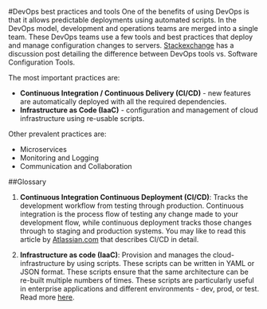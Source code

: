 #DevOps best practices and tools
One of the benefits of using DevOps is that it allows predictable deployments using automated scripts. In the DevOps model, development and operations teams are merged into a single team. These DevOps teams use a few tools and best practices that deploy and manage configuration changes to servers. [Stackexchange](https://softwareengineering.stackexchange.com/questions/130850/difference-between-devops-and-software-configuration-management) has a discussion post detailing the difference between DevOps tools vs. Software Configuration Tools.

The most important practices are:

* **Continuous Integration / Continuous Delivery (CI/CD)** - new features are automatically deployed with all the required dependencies.
* **Infrastructure as Code (IaaC)** - configuration and management of cloud infrastructure using re-usable scripts.

Other prevalent practices are:

* Microservices
* Monitoring and Logging
* Communication and Collaboration

##Glossary
1. **Continuous Integration Continuous Deployment (CI/CD)**: Tracks the development workflow from testing through production. Continuous integration is the process flow of testing any change made to your development flow, while continuous deployment tracks those changes through to staging and production systems. You may like to read this article by [Atlassian.com](https://www.atlassian.com/continuous-delivery/principles/continuous-integration-vs-delivery-vs-deployment) that describes CI/CD in detail.

2. **Infrastructure as code (IaaC)**: Provision and manages the cloud-infrastructure by using scripts. These scripts can be written in YAML or JSON format. These scripts ensure that the same architecture can be re-built multiple numbers of times. These scripts are particularly useful in enterprise applications and different environments - dev, prod, or test. Read more [here](https://en.wikipedia.org/wiki/Infrastructure_as_code).